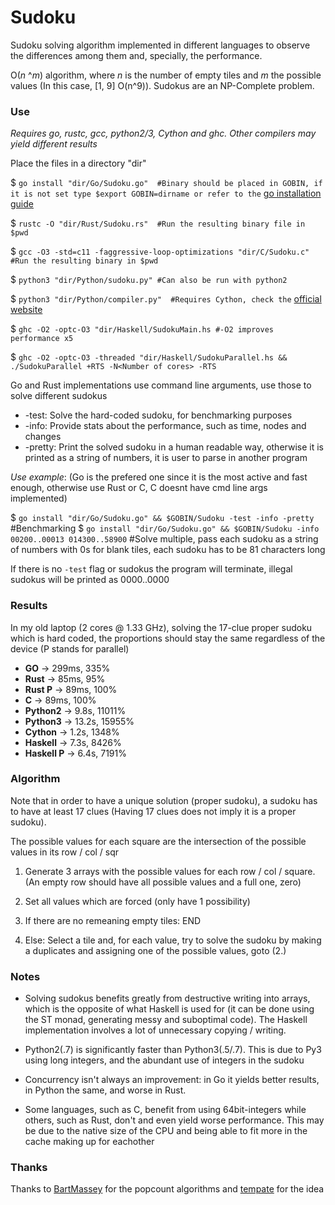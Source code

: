 # Sudoku
Sudoku solving algorithm implemented in different languages to observe the differences among them and, specially, the performance.

O(_n_ ^_m_) algorithm, where _n_ is the number of empty tiles and _m_ the possible values (In this case, [1, 9] O(n^9)). Sudokus are an NP-Complete problem.

### Use
_Requires go, rustc, gcc, python2/3, Cython and ghc. Other compilers may yield different results_


Place the files in a directory "dir"

$ `go install "dir/Go/Sudoku.go"  #Binary should be placed in GOBIN, if it is not set type $export GOBIN=dirname or refer to the` [go installation guide](https://golang.org/doc/install)

$ `rustc -O "dir/Rust/Sudoku.rs"  #Run the resulting binary file in $pwd`

$ `gcc -O3 -std=c11 -faggressive-loop-optimizations "dir/C/Sudoku.c" #Run the resulting binary in $pwd`

$ `python3 "dir/Python/sudoku.py" #Can also be run with python2`

$ `python3 "dir/Python/compiler.py"  #Requires Cython, check the` [official website](https://cython.org/)

$ `ghc -O2 -optc-O3 "dir/Haskell/SudokuMain.hs #-O2 improves performance x5`

$ `ghc -O2 -optc-O3 -threaded "dir/Haskell/SudokuParallel.hs && ./SudokuParallel +RTS -N<Number of cores> -RTS` 

Go and Rust implementations use command line arguments, use those to solve different sudokus
  * -test: Solve the hard-coded sudoku, for benchmarking purposes
  * -info: Provide stats about the performance, such as time, nodes and changes
  * -pretty: Print the solved sudoku in a human readable way, otherwise it is printed as a string of numbers, it is user to parse in another program

*Use example*:
(Go is the prefered one since it is the most active and fast enough, otherwise use Rust or C, C doesnt have cmd line args implemented)

$ `go install "dir/Go/Sudoku.go" && $GOBIN/Sudoku -test -info -pretty` #Benchmarking
$ `go install "dir/Go/Sudoku.go" && $GOBIN/Sudoku -info 00200..00013 014300..58900` #Solve multiple, pass each sudoku as a string of numbers with 0s for blank tiles, each sudoku has to be 81 characters long

If there is no `-test` flag or sudokus the program will terminate, illegal sudokus will be printed as 0000..0000

### Results
In my old laptop (2 cores @ 1.33 GHz), solving the 17-clue proper sudoku which is hard coded, the proportions should stay the same regardless of the device
(P stands for parallel)

  * **GO**     -> 299ms, 335%
  * **Rust**   -> 85ms, 95%
  * **Rust P** -> 89ms, 100%
  * **C**      -> 89ms, 100%
  * **Python2** -> 9.8s, 11011%
  * **Python3** -> 13.2s, 15955%
  * **Cython** -> 1.2s, 1348%
  * **Haskell** -> 7.3s, 8426%
  * **Haskell P** -> 6.4s, 7191%

### Algorithm
  Note that in order to have a unique solution (proper sudoku), a sudoku has to have at least 17 clues (Having 17 clues does not imply it is a proper sudoku).

  The possible values for each square are the intersection of the possible values in its row / col / sqr

  1. Generate 3 arrays with the possible values for each row / col / square. (An empty row should have all possible values and a full one, zero)

  2. Set all values which are forced (only have 1 possibility)

  3. If there are no remeaning empty tiles: END

  4. Else: Select a tile and, for each value, try to solve the sudoku by making a duplicates and assigning one of the possible values, goto (2.)


### Notes
  * Solving sudokus benefits greatly from destructive writing into arrays, which is the opposite of what Haskell is used for (it can be done using the ST monad, generating messy and suboptimal code). The Haskell implementation involves a lot of unnecessary copying / writing.

  * Python2(.7) is significantly faster than Python3(.5/.7). This is due to Py3 using long integers, and the abundant use of integers in the sudoku

  * Concurrency isn't always an improvement: in Go it yields better results, in Python the same, and worse in Rust.

  * Some languages, such as C, benefit from using 64bit-integers while others, such as Rust, don't and even yield worse performance. This may be due to the native size of the CPU and being able to fit more in the cache making up for eachother

### Thanks
  Thanks to [BartMassey](https://github.com/BartMassey) for the popcount algorithms and [tempate](https://github.com/tempate) for the idea